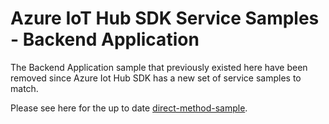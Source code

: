 # Azure IoT Hub SDK Service Samples - Backend Application

The Backend Application sample that previously existed here have been removed since Azure Iot Hub SDK has a new set of service samples to match.

Please see here for the up to date [direct-method-sample](https://github.com/Azure/azure-iot-sdk-java/tree/main/service/iot-service-samples/direct-method-sample).
